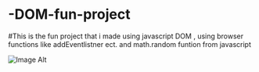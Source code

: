 # -DOM-fun-project
#This is the fun project that i made using javascript DOM , using browser functions like addEventlistner ect. and math.random funtion from javascript


 ![Image Alt](image_url)
